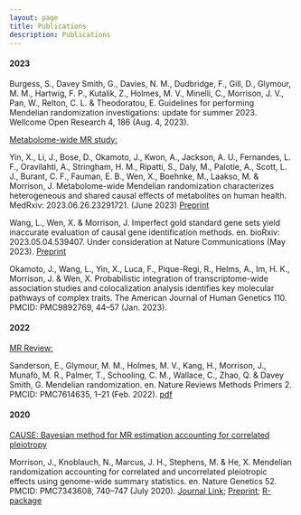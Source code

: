 ```yaml
---
layout: page
title: Publications
description: Publications
---
```




#### 2023

Burgess, S., Davey Smith, G., Davies, N. M., Dudbridge, F., Gill, D., Glymour, M. M., Hartwig, F. P., Kutalik, Z., Holmes, M. V., Minelli, C., Morrison, J. V., Pan, W., Relton, C. L. & Theodoratou, E. Guidelines for performing Mendelian randomization investigations: update for summer 2023. Wellcome Open Research 4, 186 (Aug. 4, 2023).


<u>Metabolome-wide MR study:</u>

Yin, X., Li, J., Bose, D., Okamoto, J., Kwon, A., Jackson, A. U., Fernandes, L. F., Oravilahti, A., Stringham, H. M., Ripatti, S., Daly, M., Palotie, A., Scott, L. J., Burant, C. F., Fauman, E. B., Wen, X., Boehnke, M., Laakso, M. & Morrison, J. Metabolome-wide Mendelian randomization characterizes heterogeneous and shared causal effects of metabolites on human health. MedRxiv: 2023.06.26.23291721. (June 2023)
[Preprint](https://www.medrxiv.org/content/10.1101/2023.06.26.23291721v1)



Wang, L., Wen, X. & Morrison, J. Imperfect gold standard gene sets yield inaccurate evaluation of causal gene identification methods. en. bioRxiv: 2023.05.04.539407. Under consideration at Nature Communications (May 2023).
[Preprint](https://www.biorxiv.org/content/10.1101/2023.05.04.539407v2)

Okamoto, J., Wang, L., Yin, X., Luca, F., Pique-Regi, R., Helms, A., Im, H. K., Morrison, J. & Wen, X. Probabilistic integration of transcriptome-wide association studies and colocalization analysis identifies key molecular pathways of complex traits. The American Journal of Human Genetics 110. PMCID: PMC9892769, 44–57 (Jan. 2023).

#### 2022


<u>MR Review: </u>

Sanderson, E., Glymour, M. M., Holmes, M. V., Kang, H., Morrison, J., Munafò, M. R., Palmer, T., Schooling, C. M., Wallace, C., Zhao, Q. & Davey Smith, G. Mendelian randomization. en. Nature Reviews Methods Primers 2. PMCID: PMC7614635, 1–21 (Feb. 2022). [pdf](pages/papers/s43586-021-00092-5.pdf)

#### 2020

<u>CAUSE: Bayesian method for MR estimation accounting for correlated pleiotropy</u>

Morrison, J., Knoblauch, N., Marcus, J. H., Stephens, M. & He, X. Mendelian randomization accounting for correlated and uncorrelated pleiotropic effects using genome-wide summary statistics. en. Nature Genetics 52. PMCID: PMC7343608, 740–747 (July 2020).
[Journal Link](https://www.nature.com/articles/s41588-020-0631-4); 
[Preprint](https://www.biorxiv.org/content/10.1101/682237v3);
[R-package](https://jean997.github.io/cause)



